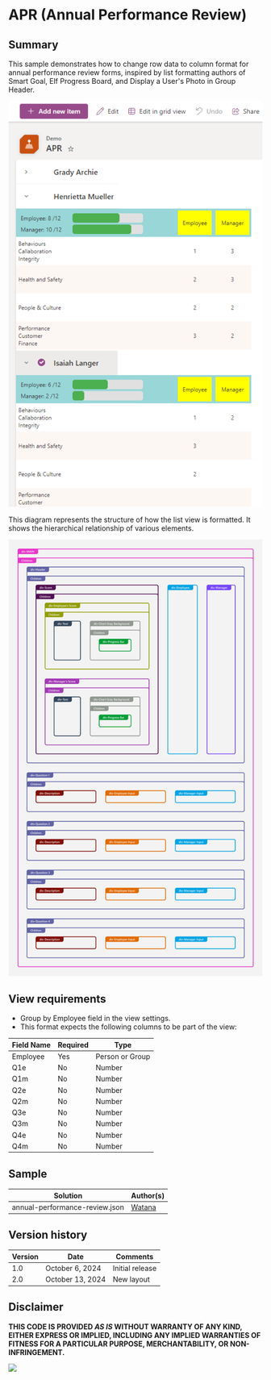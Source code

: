 # APR (Annual Performance Review)

## Summary

This sample demonstrates how to change row data to column format for annual performance review forms, inspired by list formatting authors of Smart Goal, Elf Progress Board, and Display a User's Photo in Group Header.

![screenshot of the sample](./assets/screenshot.png)

This diagram represents the structure of how the list view is formatted. It shows the hierarchical relationship of various elements.

![sample structure diagram](./assets/diagram.png)

## View requirements

- Group by Employee field in the view settings.
- This format expects the following columns to be part of the view:

Field Name | Required | Type
---------- | -------- | ----
Employee   | Yes      | Person or Group
Q1e        | No       | Number
Q1m        | No       | Number
Q2e        | No       | Number
Q2m        | No       | Number
Q3e        | No       | Number
Q3m        | No       | Number
Q4e        | No       | Number
Q4m        | No       | Number

## Sample

Solution|Author(s)
--------|---------
annual-performance-review.json | [Watana](https://github.com/watana2)

## Version history

Version|Date|Comments
-------|----|--------
1.0    |October 6, 2024|Initial release
2.0    |October 13, 2024|New layout

## Disclaimer
**THIS CODE IS PROVIDED *AS IS* WITHOUT WARRANTY OF ANY KIND, EITHER EXPRESS OR IMPLIED, INCLUDING ANY IMPLIED WARRANTIES OF FITNESS FOR A PARTICULAR PURPOSE, MERCHANTABILITY, OR NON-INFRINGEMENT.**

<img src="https://pnptelemetry.azurewebsites.net/list-formatting/view-samples/annual-performance-review" />
